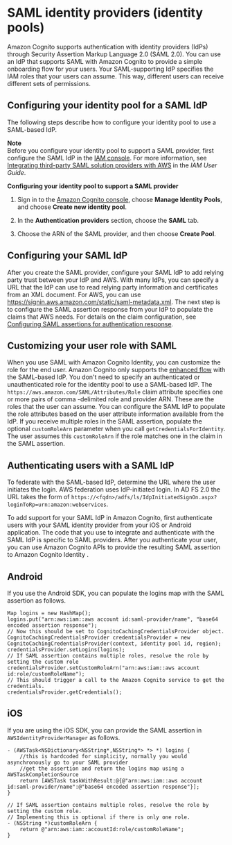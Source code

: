 # SAML identity providers \(identity pools\)<a name="saml-identity-provider"></a>

Amazon Cognito supports authentication with identity providers \(IdPs\) through Security Assertion Markup Language 2\.0 \(SAML 2\.0\)\. You can use an IdP that supports SAML with Amazon Cognito to provide a simple onboarding flow for your users\. Your SAML\-supporting IdP specifies the IAM roles that your users can assume\. This way, different users can receive different sets of permissions\.

## Configuring your identity pool for a SAML IdP<a name="configure-identity-pool-saml-provider"></a>

The following steps describe how to configure your identity pool to use a SAML\-based IdP\.

**Note**  
Before you configure your identity pool to support a SAML provider, first configure the SAML IdP in the [IAM console](https://console.aws.amazon.com/iam)\. For more information, see [Integrating third\-party SAML solution providers with AWS](https://docs.aws.amazon.com/IAM/latest/UserGuide/id_roles_providers_saml_3rd-party.html) in the *IAM User Guide*\.

**Configuring your identity pool to support a SAML provider**

1. Sign in to the [Amazon Cognito console](https://console.aws.amazon.com/cognito/home), choose **Manage Identity Pools**, and choose **Create new identity pool**\.

1. In the **Authentication providers** section, choose the **SAML** tab\.

1. Choose the ARN of the SAML provider, and then choose **Create Pool**\.

## Configuring your SAML IdP<a name="configure-your-saml-identity-provider"></a>

After you create the SAML provider, configure your SAML IdP to add relying party trust between your IdP and AWS\. With many IdPs, you can specify a URL that the IdP can use to read relying party information and certificates from an XML document\. For AWS, you can use [https://signin\.aws\.amazon\.com/static/saml\-metadata\.xml](https://signin.aws.amazon.com/static/saml-metadata.xml)\. The next step is to configure the SAML assertion response from your IdP to populate the claims that AWS needs\. For details on the claim configuration, see [Configuring SAML assertions for authentication response](https://docs.aws.amazon.com/IAM/latest/UserGuide/id_roles_providers_create_saml_assertions.html)\.

## Customizing your user role with SAML<a name="role-customization-saml"></a>

When you use SAML with Amazon Cognito Identity, you can customize the role for the end user\. Amazon Cognito only supports the [enhanced flow](authentication-flow.md) with the SAML\-based IdP\. You don't need to specify an authenticated or unauthenticated role for the identity pool to use a SAML\-based IdP\. The `https://aws.amazon.com/SAML/Attributes/Role` claim attribute specifies one or more pairs of comma \-delimited role and provider ARN\. These are the roles that the user can assume\. You can configure the SAML IdP to populate the role attributes based on the user attribute information available from the IdP\. If you receive multiple roles in the SAML assertion, populate the optional `customRoleArn` parameter when you call `getCredentialsForIdentity`\. The user assumes this `customRoleArn` if the role matches one in the claim in the SAML assertion\.

## Authenticating users with a SAML IdP<a name="authenticate-user-with-saml"></a>

To federate with the SAML\-based IdP, determine the URL where the user initiates the login\. AWS federation uses IdP\-initiated login\. In AD FS 2\.0 the URL takes the form of `https://<fqdn>/adfs/ls/IdpInitiatedSignOn.aspx?loginToRp=urn:amazon:webservices`\.

To add support for your SAML IdP in Amazon Cognito, first authenticate users with your SAML identity provider from your iOS or Android application\. The code that you use to integrate and authenticate with the SAML IdP is specific to SAML providers\. After you authenticate your user, you can use Amazon Cognito APIs to provide the resulting SAML assertion to Amazon Cognito Identity \.

## Android<a name="populate-saml-assertions.android"></a>

If you use the Android SDK, you can populate the logins map with the SAML assertion as follows\.

```
Map logins = new HashMap();
logins.put("arn:aws:iam::aws account id:saml-provider/name", "base64 encoded assertion response");
// Now this should be set to CognitoCachingCredentialsProvider object.
CognitoCachingCredentialsProvider credentialsProvider = new CognitoCachingCredentialsProvider(context, identity pool id, region);
credentialsProvider.setLogins(logins);
// If SAML assertion contains multiple roles, resolve the role by setting the custom role
credentialsProvider.setCustomRoleArn("arn:aws:iam::aws account id:role/customRoleName");
// This should trigger a call to the Amazon Cognito service to get the credentials.
credentialsProvider.getCredentials();
```

## iOS<a name="populate-saml-assertions.ios"></a>

If you are using the iOS SDK, you can provide the SAML assertion in `AWSIdentityProviderManager` as follows\.

```
- (AWSTask<NSDictionary<NSString*,NSString*> *> *) logins {
    //this is hardcoded for simplicity, normally you would asynchronously go to your SAML provider 
    //get the assertion and return the logins map using a AWSTaskCompletionSource
    return [AWSTask taskWithResult:@{@"arn:aws:iam::aws account id:saml-provider/name":@"base64 encoded assertion response"}];
}
 
// If SAML assertion contains multiple roles, resolve the role by setting the custom role.
// Implementing this is optional if there is only one role.
- (NSString *)customRoleArn {
    return @"arn:aws:iam::accountId:role/customRoleName";
}
```